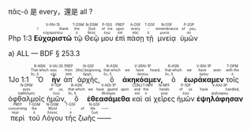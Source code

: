 πᾶς-ὁ 是 every，還是 all ?

<rt>Php 1:3</rt>  <RUBY><ruby><ruby><strong>Εὐχαριστῶ</strong><rt>εὐχαριστέω</rt></ruby><rt>I thank</rt></ruby><rt>V-PAI-1S</rt></RUBY>  <RUBY><ruby><ruby>τῷ<rt>ὁ</rt></ruby><rt>the</rt></ruby><rt>T-DSM</rt></RUBY>  <RUBY><ruby><ruby>Θεῷ<rt>θεός</rt></ruby><rt>God</rt></ruby><rt>N-DSM</rt></RUBY>  <RUBY><ruby><ruby>μου<rt>ἐγώ</rt></ruby><rt>of me</rt></ruby><rt>P-1GS</rt></RUBY>  <RUBY><ruby><ruby>ἐπὶ<rt>ἐπί</rt></ruby><rt>upon</rt></ruby><rt>PREP</rt></RUBY>  <RUBY><ruby><ruby>πάσῃ<rt>πᾶς</rt></ruby><rt>every</rt></ruby><rt>A-DSF</rt></RUBY>  <RUBY><ruby><ruby>τῇ<rt>ὁ</rt></ruby><rt>-</rt></ruby><rt>T-DSF</rt></RUBY>  <RUBY><ruby><ruby>μνείᾳ<rt>μνεία</rt></ruby><rt>remembrance</rt></ruby><rt>N-DSF</rt></RUBY>  <RUBY><ruby><ruby>ὑμῶν<rt>σύ</rt></ruby><rt>of you,</rt></ruby><rt>P-2GP</rt></RUBY> 


a) ALL
— BDF § 253.3

<rt>1Jo 1:1</rt>  <RUBY><ruby><ruby>Ὃ<rt>ὅς, ἥ</rt></ruby><rt>That which</rt></ruby><rt>R-NSN</rt></RUBY>  <RUBY><ruby><ruby><strong>ἦν</strong><rt>εἰμί</rt></ruby><rt>was</rt></ruby><rt>V-IAI-3S</rt></RUBY>  <RUBY><ruby><ruby>ἀπ᾽<rt>ἀπό</rt></ruby><rt>from</rt></ruby><rt>PREP</rt></RUBY>  <RUBY><ruby><ruby>ἀρχῆς,<rt>ἀρχή</rt></ruby><rt>[the] beginning,</rt></ruby><rt>N-GSF</rt></RUBY>  <RUBY><ruby><ruby>ὃ<rt>ὅς, ἥ</rt></ruby><rt>that which</rt></ruby><rt>R-ASN</rt></RUBY>  <RUBY><ruby><ruby><strong>ἀκηκόαμεν,</strong><rt>ἀκούω</rt></ruby><rt>we have heard,</rt></ruby><rt>V-2RAI-1P</rt></RUBY>  <RUBY><ruby><ruby>ὃ<rt>ὅς, ἥ</rt></ruby><rt>that which</rt></ruby><rt>R-ASN</rt></RUBY>  <RUBY><ruby><ruby><strong>ἑωράκαμεν</strong><rt>ὁράω</rt></ruby><rt>we have seen</rt></ruby><rt>V-RAI-1P</rt></RUBY>  <RUBY><ruby><ruby>τοῖς<rt>ὁ</rt></ruby><rt>with the</rt></ruby><rt>T-DPM</rt></RUBY>  <RUBY><ruby><ruby>ὀφθαλμοῖς<rt>ὀφθαλμός</rt></ruby><rt>eyes</rt></ruby><rt>N-DPM</rt></RUBY>  <RUBY><ruby><ruby>ἡμῶν,<rt>ἐγώ</rt></ruby><rt>of us,</rt></ruby><rt>P-1GP</rt></RUBY>  <RUBY><ruby><ruby>ὃ<rt>ὅς, ἥ</rt></ruby><rt>that which</rt></ruby><rt>R-ASN</rt></RUBY>  <RUBY><ruby><ruby><strong>ἐθεασάμεθα</strong><rt>θεάομαι</rt></ruby><rt>we have gazed upon</rt></ruby><rt>V-ADI-1P</rt></RUBY>  <RUBY><ruby><ruby>καὶ<rt>καί</rt></ruby><rt>and</rt></ruby><rt>CONJ</rt></RUBY>  <RUBY><ruby><ruby>αἱ<rt>ὁ</rt></ruby><rt>the</rt></ruby><rt>T-NPF</rt></RUBY>  <RUBY><ruby><ruby>χεῖρες<rt>χείρ</rt></ruby><rt>hands</rt></ruby><rt>N-NPF</rt></RUBY>  <RUBY><ruby><ruby>ἡμῶν<rt>ἐγώ</rt></ruby><rt>of us</rt></ruby><rt>P-1GP</rt></RUBY>  <RUBY><ruby><ruby><strong>ἐψηλάφησαν</strong><rt>ψηλαφάω</rt></ruby><rt>have handled,</rt></ruby><rt>V-AAI-3P</rt></RUBY>  <RUBY><ruby><ruby>περὶ<rt>περί</rt></ruby><rt>concerning</rt></ruby><rt>PREP</rt></RUBY>  <RUBY><ruby><ruby>τοῦ<rt>ὁ</rt></ruby><rt>the</rt></ruby><rt>T-GSM</rt></RUBY>  <RUBY><ruby><ruby>Λόγου<rt>λόγος</rt></ruby><rt>Word</rt></ruby><rt>N-GSM</rt></RUBY>  <RUBY><ruby><ruby>τῆς<rt>ὁ</rt></ruby><rt>-</rt></ruby><rt>T-GSF</rt></RUBY>  <RUBY><ruby><ruby>ζωῆς ——<rt>ζωή</rt></ruby><rt>of life ——</rt></ruby><rt>N-GSF</rt></RUBY> 